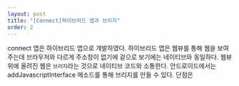 ```yaml
---
layout: post
title: "[Connect]하이브리드 앱과 브리지"
order: 2
---
```


connect 앱은 하이브리드 앱으로 개발하였다. 하이브리드 앱은 웹뷰를 통해 웹을 보여주는데 브라우저와 다르게 주소창이 없기에 겉으로 보기에는 네이티브와 동일하다. 웹뷰위에 올려진 웹은 `브리지`라는 것으로 네이티브 코드와 소통한다. 안드로이드에서는 addJavascriptInterface 메소드를 통해 브리지를 만들 수 있다. 단점은 